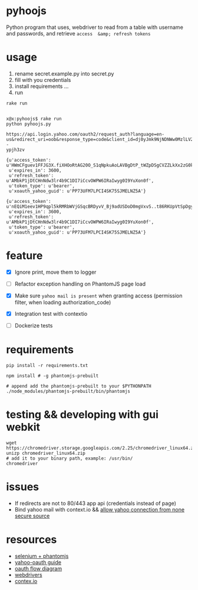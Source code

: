 # pyhoojs
Python program that uses, webdriver to read from a table with username and passwords, and retrieve `access  &amp; refresh tokens`




# usage

 1. rename secret.example.py into secret.py
 2. fill with you credentials
 3. install requirements ...
 4. run
```
rake run


x@x:pyhoojs$ rake run
python pyhoojs.py

https://api.login.yahoo.com/oauth2/request_auth?language=en-us&redirect_uri=oob&response_type=code&client_id=dj0yJmk9NjNDNWw0MzlLV21zJmQ9WVdrOWRHaFhORWd4TnpJbWNHbzlNQS0tJnM9Y29uc3VtZXJzZWNyZXQmeD00Nw--
ypjh3zv

{u'access_token': u'HWmCFguev1FFJG3X.fiXHOoRtAG20O_S1qNpkuAoLAVBgDtP_tWZpDSgCVZZLkXx2zG0kYpohdGskWmDQ2269CLz65MNqzemXA24uBIbfJKZboHKHYS57QyzDCNXauRQSH9xyBsRmT5LdUOCw94UrNgd10tI9sUqW5z18Ee1aYAfsIB9nNjlx934EYzpLDfClB7KU7TixJvXalNiXzJt2R65zga9arFGMkbMo8Zml4FVRY9bcxX.7evs58NFraQ9y4AMHqv7stOfi2QZXxWzab4Dx7Czy8_W1QFMYVjplkunXDk_PrRqWYNUCjqKKA52P3EQuWgVaMM81w0jXspZFPCCqCiiiT.ZCkXOuUWVNgWALNGU.naG5uMEON2I.oBX2lZVRQgajpDcOdTbafCHfvq97IYFCpln2ikCNkvm5vCgNV3wNX9YHHopm3DACKOsbYcUyGkib8kNU2xQwcPRYc26mE7popenRApyCra.sI.anupFPt1auR_YXun6GD2thFQKaMacH4VdFpRT9G73mY5TBNiLbkoMGKl9T8f_2HlkFryijN9xB0OGMkk1tfNjpmMVCNi8uIlwtM6KtNyc_.A9cPpdCBSD3MQu405pU4YEr4htzVt.STYnDQ_mXtpiBicEHrgQrNvXxUT1aeSuJdYfIOrrISQkaU2XBbyTrC0PN8zIgIC45X2euaN3s31h5tZ15IM7AHFUbYi5Z8LN0VvpMd8nDOJQTxcORl0ZutpuKdgOhXXVpPAR9IbeaSGjrJkpwwobKKh2N6U6Ki59ypONyfqVLLiQ0DI9Haa6GE8Xoi9k32lhj.GSRhRR0qK3ke7tcw6t6U6dwLcB0JzjvvPrN.8OymdhNSeXJ.iwX8tivmEnV1nDWh8xeb_YFjqMW_S_zl1o46IITnEG8V_BLGAv0uNS6.ka_cDCR8CRekfGiI10YsxEAAUm.Cr_RAwHiFavqzUXcpoenDfVw3_bOVx926WnRNmZcvgOAhLoTrQiGw0as587X4C7',
 u'expires_in': 3600,
 u'refresh_token': u'AMbkP1jDtCHnNdw3lr4b9C1DI7iCcvOWPW6IRaIwyg0I9YuXon0f',
 u'token_type': u'bearer',
 u'xoauth_yahoo_guid': u'PP73UFM7LPCI4SK75SJMELNZ5A'}

{u'access_token': u'nEQiM1eev1HP9qpl5kRMRbWVjGSqcBRDyvV_Bj9adUSDoD0mgVxvS..t86RKUpVtSpDgypfSMH1Pl.w34Jek5I0SL8BHXRgeoGRcHSe7pkEFrT_aqBFOc_4QV_z1iituKSqt6263._PAVtN6kQEfQeeR3HlwDCCqTatRSVHqw5Kt1BLUKJ8XafQrr32kndF48rvkH0QMyZ3clTK9Ttjo6ukgjUqOrZqdIhaNiEpPVHnbz9IPEJ9mtZlqyhS_G1AKpY4nClhobIjq3BcZT4nHiMqNa_0TALsDgYBLXsVUoeZfMl0yFhVEuY0sLL0aBFnQ9yAWb2r33HT0wbPRwUXY2DtIN28_BfDRL7z.NMnAlEFYLm3WxqKmjMIn_4WSa1CDcWPeyiJbrapIr6YFdVBhCP1SQE1sQy6zAl61yHZSW9_Jm.LnyKGgHOvRWuRsfYuV1xBN9rKX2VwexfO5mIwpQBwzYDdDYNbGKyz6vBRYXoEiAnmmf6m_dloLbSEfxyleptQXSVNtgPwRZ0L2AAWW8mnHmuuowTjGlJCfx2P3.3aonxdedm0zgpTPVKGsfR_j2_YKBkxrtlE4jTyMaNEAp1RIjz5Hi5LEmQQcJY_hsZCrTSA.sZvJiuTrzlmJPs0BuExejDIMPn17RjD7L7qnZX53alQi9uYqCTcUgt4_SLQ2HBB5DlOQQ58TfTws__uk2BlaHBUrnxH8.VF1ccdm9S3ehx5o4eYiUbtMB7gRGEwDmwenfXg7V.kcz1YcLZkBPMLXU4LI39OPGRlIL_ENU5mmGx7V34GDOp7ihYwuD3zcRHEsSBoIbtK_l9TeHyXAi4J9rkztvPfGWrc6RjozXZ5l0o4dGzSy4NaPW3zNzcoBUsMZWw2jWJDcgOx7x.2hHteEAisRZL2CpVYYi7t6r3Qt47eUPuMoK6GYMDO4R.zFepmjPlCP9S_hF2D3RKaMi0cs6rF0qHrKaCdMIJFqkr4JPpk264VWgYk73AUj3ILuXCg_0p8U6q9t',
 u'expires_in': 3600,
 u'refresh_token': u'AMbkP1jDtCHnNdw3lr4b9C1DI7iCcvOWPW6IRaIwyg0I9YuXon0f',
 u'token_type': u'bearer',
 u'xoauth_yahoo_guid': u'PP73UFM7LPCI4SK75SJMELNZ5A'}

```






# feature

 * [x] Ignore print, move them to logger
 * [ ] Refactor exception handling on PhantomJS page load
 * [x] Make sure `yahoo mail is present` when granting access (permission filter, when loading authorization_code)
 * [x] Integration test with contextio
 * [ ] Dockerize tests


# requirements

```
pip install -r requirements.txt

npm install # -g phantomjs-prebuilt 

# append add the phantomjs-prebuilt to your $PYTHONPATH
./node_modules/phantomjs-prebuilt/bin/phantomjs
```


# testing && developing with gui webkit


```
wget https://chromedriver.storage.googleapis.com/2.25/chromedriver_linux64.zip
unizp chromedriver_linux64.zip
# add it to your binary path, example: /usr/bin/
chromedriver

```

# issues

 * If redirects are not to 80/443 app api (credentials instead of page) 
 * Bind yahoo mail with context.io && [allow yahoo connection from none secure source](https://login.yahoo.com/account/security) 


# resources

* [selenium + phantomjs](https://realpython.com/blog/python/headless-selenium-testing-with-python-and-phantomjs/)
* [yahoo-oauth guide](https://developer.yahoo.com/oauth2/guide/)
* [oauth flow diagram](https://s.yimg.com/oo/cms/products/oauth2/flows_authcode/images/yahoo_auth_flow_04974dd18.png)
* [webdrivers](https://chromedriver.storage.googleapis.com/index.html?path=2.25/)
* [contex.io](http://blog.context.io/2015/07/adding-a-user-with-context-io/)

